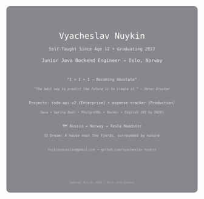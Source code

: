 ![Profile](https://raw.githubusercontent.com/vyacheslav-nuykin/vyacheslav-nuykin/main/svg/identify.svg)
